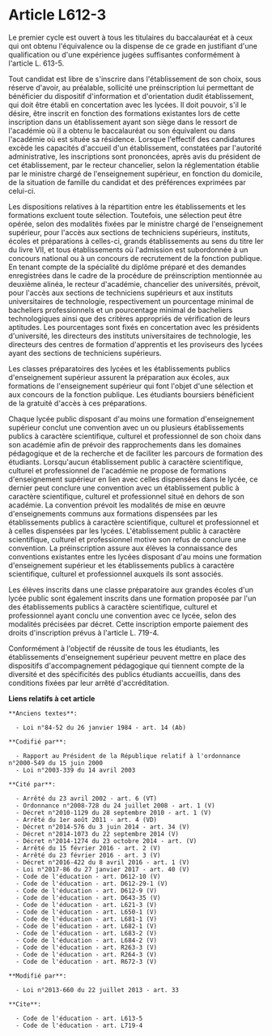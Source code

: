 # Article L612-3

Le premier cycle est ouvert à tous les titulaires du baccalauréat et à ceux qui ont obtenu l'équivalence ou la dispense de ce
grade en justifiant d'une qualification ou d'une expérience jugées suffisantes conformément à l'article L. 613-5. 

Tout candidat est libre de s'inscrire dans l'établissement de son choix, sous réserve d'avoir, au préalable, sollicité une
préinscription lui permettant de bénéficier du dispositif d'information et d'orientation dudit établissement, qui doit être
établi en concertation avec les lycées. Il doit pouvoir, s'il le désire, être inscrit en fonction des formations existantes
lors de cette inscription dans un établissement ayant son siège dans le ressort de l'académie où il a obtenu le baccalauréat
ou son équivalent ou dans l'académie où est située sa résidence. Lorsque l'effectif des candidatures excède les capacités
d'accueil d'un établissement, constatées par l'autorité administrative, les inscriptions sont prononcées, après avis du
président de cet établissement, par le recteur chancelier, selon la réglementation établie par le ministre chargé de
l'enseignement supérieur, en fonction du domicile, de la situation de famille du candidat et des préférences exprimées par
celui-ci. 

Les dispositions relatives à la répartition entre les établissements et les formations excluent toute sélection. Toutefois,
une sélection peut être opérée, selon des modalités fixées par le ministre chargé de l'enseignement supérieur, pour l'accès
aux sections de techniciens supérieurs, instituts, écoles et préparations à celles-ci, grands établissements au sens du titre
Ier du livre VII, et tous établissements où l'admission est subordonnée à un concours national ou à un concours de
recrutement de la fonction publique. En tenant compte de la spécialité du diplôme préparé et des demandes enregistrées dans
le cadre de la procédure de préinscription mentionnée au deuxième alinéa, le recteur d'académie, chancelier des universités,
prévoit, pour l'accès aux sections de techniciens supérieurs et aux instituts universitaires de technologie, respectivement
un pourcentage minimal de bacheliers professionnels et un pourcentage minimal de bacheliers technologiques ainsi que des
critères appropriés de vérification de leurs aptitudes. Les pourcentages sont fixés en concertation avec les présidents
d'université, les directeurs des instituts universitaires de technologie, les directeurs des centres de formation d'apprentis
et les proviseurs des lycées ayant des sections de techniciens supérieurs. 

Les classes préparatoires des lycées et les établissements publics d'enseignement supérieur assurent la préparation aux
écoles, aux formations de l'enseignement supérieur qui font l'objet d'une sélection et aux concours de la fonction publique.
Les étudiants boursiers bénéficient de la gratuité d'accès à ces préparations. 

Chaque lycée public disposant d'au moins une formation d'enseignement supérieur conclut une convention avec un ou plusieurs
établissements publics à caractère scientifique, culturel et professionnel de son choix dans son académie afin de prévoir des
rapprochements dans les domaines pédagogique et de la recherche et de faciliter les parcours de formation des étudiants.
Lorsqu'aucun établissement public à caractère scientifique, culturel et professionnel de l'académie ne propose de formations
d'enseignement supérieur en lien avec celles dispensées dans le lycée, ce dernier peut conclure une convention avec un
établissement public à caractère scientifique, culturel et professionnel situé en dehors de son académie. La convention
prévoit les modalités de mise en œuvre d'enseignements communs aux formations dispensées par les établissements publics à
caractère scientifique, culturel et professionnel et à celles dispensées par les lycées. L'établissement public à caractère
scientifique, culturel et professionnel motive son refus de conclure une convention. La préinscription assure aux élèves la
connaissance des conventions existantes entre les lycées disposant d'au moins une formation d'enseignement supérieur et les
établissements publics à caractère scientifique, culturel et professionnel auxquels ils sont associés. 

Les élèves inscrits dans une classe préparatoire aux grandes écoles d'un lycée public sont également inscrits dans une
formation proposée par l'un des établissements publics à caractère scientifique, culturel et professionnel ayant conclu une
convention avec ce lycée, selon des modalités précisées par décret. Cette inscription emporte paiement des droits
d'inscription prévus à l'article L. 719-4. 

Conformément à l'objectif de réussite de tous les étudiants, les établissements d'enseignement supérieur peuvent mettre en
place des dispositifs d'accompagnement pédagogique qui tiennent compte de la diversité et des spécificités des publics
étudiants accueillis, dans des conditions fixées par leur arrêté d'accréditation.

**Liens relatifs à cet article**

	**Anciens textes**:

	  - Loi n°84-52 du 26 janvier 1984 - art. 14 (Ab)

	**Codifié par**:

	  - Rapport au Président de la République relatif à l'ordonnance n°2000-549 du 15 juin 2000
	  - Loi n°2003-339 du 14 avril 2003

	**Cité par**:

	  - Arrêté du 23 avril 2002 - art. 6 (VT)
	  - Ordonnance n°2008-728 du 24 juillet 2008 - art. 1 (V)
	  - Décret n°2010-1129 du 28 septembre 2010 - art. 1 (V)
	  - Arrêté du 1er août 2011 - art. 4 (VD)
	  - Décret n°2014-576 du 3 juin 2014 - art. 34 (V)
	  - Décret n°2014-1073 du 22 septembre 2014 (V)
	  - Décret n°2014-1274 du 23 octobre 2014 - art. (V)
	  - Arrêté du 15 février 2016 - art. 2 (V)
	  - Arrêté du 23 février 2016 - art. 3 (V)
	  - Décret n°2016-422 du 8 avril 2016 - art. 1 (V)
	  - Loi n°2017-86 du 27 janvier 2017 - art. 40 (V)
	  - Code de l'éducation - art. D612-10 (V)
	  - Code de l'éducation - art. D612-29-1 (V)
	  - Code de l'éducation - art. D612-9 (V)
	  - Code de l'éducation - art. D643-35 (V)
	  - Code de l'éducation - art. L621-3 (V)
	  - Code de l'éducation - art. L650-1 (V)
	  - Code de l'éducation - art. L681-1 (V)
	  - Code de l'éducation - art. L682-1 (V)
	  - Code de l'éducation - art. L683-2 (V)
	  - Code de l'éducation - art. L684-2 (V)
	  - Code de l'éducation - art. R263-3 (V)
	  - Code de l'éducation - art. R264-3 (V)
	  - Code de l'éducation - art. R672-3 (V)

	**Modifié par**:

	  - Loi n°2013-660 du 22 juillet 2013 - art. 33

	**Cite**:

	  - Code de l'éducation - art. L613-5
	  - Code de l'éducation - art. L719-4
